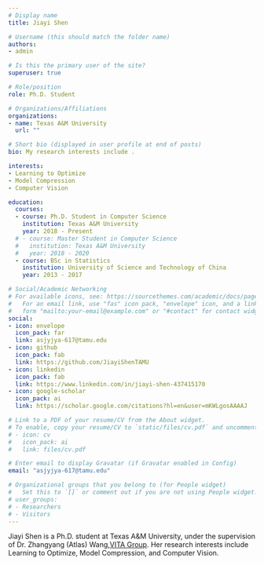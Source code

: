 ```yaml
---
# Display name
title: Jiayi Shen

# Username (this should match the folder name)
authors:
- admin

# Is this the primary user of the site?
superuser: true

# Role/position
role: Ph.D. Student 

# Organizations/Affiliations
organizations:
- name: Texas A&M University
  url: ""

# Short bio (displayed in user profile at end of posts)
bio: My research interests include .

interests:
- Learning to Optimize
- Model Compression
- Computer Vision

education:
  courses:
  - course: Ph.D. Student in Computer Science
    institution: Texas A&M University
    year: 2018 - Present
  # - course: Master Student in Computer Science
  #   institution: Texas A&M University
  #   year: 2018 - 2020
  - course: BSc in Statistics
    institution: University of Science and Technology of China
    year: 2013 - 2017

# Social/Academic Networking
# For available icons, see: https://sourcethemes.com/academic/docs/page-builder/#icons
#   For an email link, use "fas" icon pack, "envelope" icon, and a link in the
#   form "mailto:your-email@example.com" or "#contact" for contact widget.
social:
- icon: envelope
  icon_pack: far
  link: asjyjya-617@tamu.edu
- icon: github
  icon_pack: fab
  link: https://github.com/JiayiShenTAMU
- icon: linkedin
  icon_pack: fab
  link: https://www.linkedin.com/in/jiayi-shen-437415170  
- icon: google-scholar
  icon_pack: ai
  link: https://scholar.google.com/citations?hl=en&user=mKWLgosAAAAJ

# Link to a PDF of your resume/CV from the About widget.
# To enable, copy your resume/CV to `static/files/cv.pdf` and uncomment the lines below.
# - icon: cv
#   icon_pack: ai
#   link: files/cv.pdf

# Enter email to display Gravatar (if Gravatar enabled in Config)
email: "asjyjya-617@tamu.edu"

# Organizational groups that you belong to (for People widget)
#   Set this to `[]` or comment out if you are not using People widget.
# user_groups:
# - Researchers
# - Visitors
---
```

Jiayi Shen is a Ph.D. student at Texas A&M University, under the supervision of Dr. Zhangyang (Atlas) Wang,[VITA Group](https://vita-group.github.io/group.html). Her research interests include Learning to Optimize, Model Compression, and Computer Vision.


